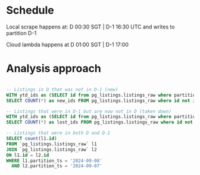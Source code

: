 # Schedule

Local scrape happens at: 
D 00:30 SGT | D-1 16:30 UTC
and writes to partition D-1

Cloud lambda happens at
D 01:00 SGT | D-1 17:00

# Analysis approach

```SQL 

-- Listings in D that was not in D-1 (new)
WITH ytd_ids as (SELECT id from pg_listings.listings_raw where partition_ts = '2024-09-07')
SELECT COUNT(*) as new_ids FROM pg_listings.listings_raw where id not in (select id from ytd_ids) and partition_ts = '2024-09-08';

-- Listings that were in D-1 but are now not in D (taken down)
WITH ytd_ids as (SELECT id from pg_listings.listings_raw where partition_ts = '2024-09-08')
SELECT COUNT(*) as lost_ids FROM pg_listings.listings_raw where id not in (select id from ytd_ids) and partition_ts = '2024-09-07'

-- Listings that were in both D and D-1
SELECT count(l1.id)
FROM `pg_listings.listings_raw` l1
JOIN `pg_listings.listings_raw` l2
ON l1.id = l2.id
WHERE l1.partition_ts = '2024-09-08'
  AND l2.partition_ts = '2024-09-07'
```
